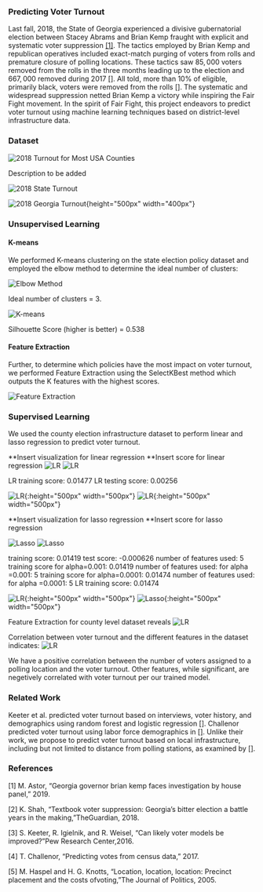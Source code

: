 ### Predicting Voter Turnout

Last fall, 2018, the State of Georgia experienced a divisive gubernatorial election between Stacey Abrams and Brian Kemp fraught with explicit and systematic voter suppression [[1]](https://www.nytimes.com/2019/03/06/us/politics/governor-brian-kemp-voter-suppression.html?partner=IFTTT). The tactics employed by Brian Kemp and republican operatives included exact-match purging of voters from rolls and premature closure of polling locations. These tactics saw $85,000$ voters removed from the rolls in the three months leading up to the election and $667,000$ removed during 2017 [[]](). All told, more than 10% of eligible, primarily black, voters were removed from the rolls [[]](). The systematic and widespread suppression netted Brian Kemp a victory while inspiring the Fair Fight movement. In the spirit of Fair Fight, this project endeavors to predict voter turnout using machine learning techniques based on district-level infrastructure data.

### Dataset
![2018 Turnout for Most USA Counties](plots/Choropleth/counties.png)

Description to be added
  
![2018 State Turnout](plots/Choropleth/usa.png) 

![2018 Georgia Turnout](plots/Choropleth/GA.png){height="500px" width="400px"}



### Unsupervised Learning

#### K-means

We performed K-means clustering on the state election policy dataset and employed the elbow method to determine the ideal number of clusters:

![Elbow Method](plots/Kmeans/output_6_0.png)

Ideal number of clusters = 3.

![K-means](plots/Kmeans/newplot.png)

Silhouette Score (higher is better) = 0.538

#### Feature Extraction

Further, to determine which policies have the most impact on voter turnout, we performed Feature Extraction using the SelectKBest method which outputs the K features with the highest scores.

![Feature Extraction](plots/Kmeans/output_10_0.png)

### Supervised Learning

We used the county election infrastructure dataset to perform linear and lasso regression to predict voter turnout.

**Insert visualization for linear regression **Insert score for linear regression
![LR](plots/Linear_Lasso_Ridge/output_11_1.png)
![LR](plots/Linear_Lasso_Ridge/output_11_2.png)

LR training score: 0.01477
LR testing score: 0.00256

![LR](plots/Linear_Lasso_Ridge/test_actual.png){:height="500px" width="500px"}
![LR](plots/Linear_Lasso_Ridge/test_pred_linear.png){:height="500px" width="500px"}



**Insert visualization for lasso regression **Insert score for lasso regression

![Lasso](plots/Linear_Lasso_Ridge/output_12_1.png)
![Lasso](plots/Linear_Lasso_Ridge/output_16_1.png)

training score: 0.01419
test score:  -0.000626
number of features used:  5
training score for alpha=0.001: 0.01419
number of features used: for alpha =0.001: 5
training score for alpha=0.0001: 0.01474
number of features used: for alpha =0.0001: 5
LR training score: 0.01474

![LR](plots/Linear_Lasso_Ridge/test_actual.png){:height="500px" width="500px"}
![Lasso](plots/Linear_Lasso_Ridge/test_pred_lasso.png){:height="500px" width="500px"}

Feature Extraction for county level dataset reveals 
![LR](plots/Linear_Lasso_Ridge/Feature_Extraction.PNG)

Correlation between voter turnout and the different features in the dataset indicates:
![LR](plots/Linear_Lasso_Ridge/Correlation.PNG)

We have a positive correlation between the number of voters assigned to a polling location and the voter turnout. Other features, while significant, are negetively correlated with voter turnout per our trained model.

### Related Work
Keeter et al. predicted voter turnout based on interviews, voter history, and demographics using random forest and logistic regression [[]](). Challenor predicted voter turnout using labor force demographics in [[]](). Unlike their work, we propose to predict voter turnout based on local infrastructure, including but not limited to distance from polling stations, as examined by [[]]().

### References
[1]  M. Astor, “Georgia governor brian kemp faces investigation by house panel,” 2019.

[2]  K. Shah, “Textbook voter suppression:  Georgia’s bitter election a battle years in the making,”TheGuardian, 2018.

[3]  S. Keeter, R. Igielnik, and R. Weisel, “Can likely voter models be improved?”Pew Research Center,2016.

[4]  T. Challenor, “Predicting votes from census data,” 2017.

[5]  M.  Haspel  and  H.  G.  Knotts,  “Location,  location,  location:   Precinct  placement  and  the  costs  ofvoting,”The Journal of Politics, 2005.

